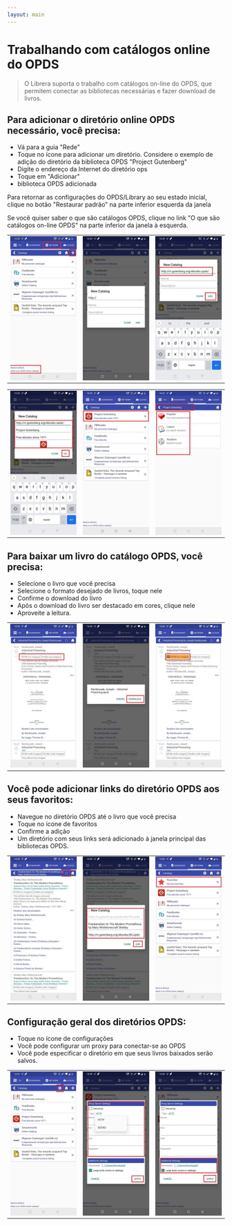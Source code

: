 ```yaml
---
layout: main
---
```


# Trabalhando com catálogos online do OPDS

> O Librera suporta o trabalho com catálogos on-line do OPDS, que permitem conectar as bibliotecas necessárias e fazer download de livros.

## Para adicionar o diretório online OPDS necessário, você precisa:
* Vá para a guia &quot;Rede&quot;
* Toque no ícone para adicionar um diretório. Considere o exemplo de adição do diretório da biblioteca OPDS &quot;Project Gutenberg&quot;
* Digite o endereço da Internet do diretório ops
* Toque em &quot;Adicionar&quot;
* biblioteca OPDS adicionada

Para retornar as configurações do OPDS/Library ao seu estado inicial, clique no botão &quot;Restaurar padrão&quot; na parte inferior esquerda da janela

Se você quiser saber o que são catálogos OPDS, clique no link &quot;O que são catálogos on-line OPDS&quot; na parte inferior da janela à esquerda.

||||
|-|-|-|
|![](1.jpg)|![](2.jpg)|![](3.jpg)|

||||
|-|-|-|
|![](4.jpg)|![](5.jpg)|![](6.jpg)|


## Para baixar um livro do catálogo OPDS, você precisa:
* Selecione o livro que você precisa
* Selecione o formato desejado de livros, toque nele
* Confirme o download do livro
* Após o download do livro ser destacado em cores, clique nele
* Aproveite a leitura.

||||
|-|-|-|
|![](7.jpg)|![](8.jpg)|![](9.jpg)|


## Você pode adicionar links do diretório OPDS aos seus favoritos:
* Navegue no diretório OPDS até o livro que você precisa
* Toque no ícone de favoritos
* Confirme a adição
* Um diretório com seus links será adicionado à janela principal das bibliotecas OPDS.

||||
|-|-|-|
|![](10.jpg)|![](11.jpg)|![](12.jpg)|


## Configuração geral dos diretórios OPDS:
* Toque no ícone de configurações
* Você pode configurar um proxy para conectar-se ao OPDS
* Você pode especificar o diretório em que seus livros baixados serão salvos.

||||
|-|-|-|
|![](17.jpg)|![](18.jpg)|![](19.jpg)|





